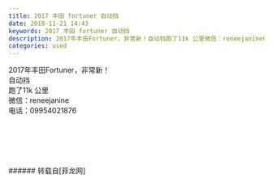 ```yaml
---
title: 2017 丰田 fortuner 自动挡
date: 2018-11-21 14:43
keywords: 2017 丰田 fortuner 自动挡
description: 2017年丰田Fortuner，非常新！自动挡跑了11k 公里微信：reneejanine电话：09954021876
categories: used
---
```

<td class="t_f" id="postmessage_2324381">

2017年丰田Fortuner，非常新！<br/>
自动挡<br/>
跑了11k 公里<br/>
微信：reneejanine<br/>
电话：09954021876<br/>
<img alt="" border="0" class="zoom" data-cf-modified-a658d55f0401d0524c524688-="" file="http://www.flw.ph/data/appbyme/upload/image/201811/21/GS37veHeMzDK.jpg" id="aimg_fDqI5" lazyloadthumb="1" onclick="" onmouseover="" src="http://www.flw.ph/data/appbyme/upload/image/201811/21/GS37veHeMzDK.jpg"/><br/>
<br/>
<img alt="" border="0" class="zoom" data-cf-modified-a658d55f0401d0524c524688-="" file="http://www.flw.ph/data/appbyme/upload/image/201811/21/GFjQaIWhptwY.jpg" id="aimg_C41Xp" lazyloadthumb="1" onclick="" onmouseover="" src="http://www.flw.ph/data/appbyme/upload/image/201811/21/GFjQaIWhptwY.jpg"/><br/>
<br/>
<img alt="" border="0" class="zoom" data-cf-modified-a658d55f0401d0524c524688-="" file="http://www.flw.ph/data/appbyme/upload/image/201811/21/00LwEEupIQcM.jpg" id="aimg_or7QX" lazyloadthumb="1" onclick="" onmouseover="" src="http://www.flw.ph/data/appbyme/upload/image/201811/21/00LwEEupIQcM.jpg"/><br/>
<br/>
<img alt="" border="0" class="zoom" data-cf-modified-a658d55f0401d0524c524688-="" file="http://www.flw.ph/data/appbyme/upload/image/201811/21/9MRfJHOhuqNz.jpg" id="aimg_rBUXQ" lazyloadthumb="1" onclick="" onmouseover="" src="http://www.flw.ph/data/appbyme/upload/image/201811/21/9MRfJHOhuqNz.jpg"/><br/>
<br/>
<img alt="" border="0" class="zoom" data-cf-modified-a658d55f0401d0524c524688-="" file="http://www.flw.ph/data/appbyme/upload/image/201811/21/UPwbfEfVQhPZ.jpg" id="aimg_NYNR6" lazyloadthumb="1" onclick="" onmouseover="" src="http://www.flw.ph/data/appbyme/upload/image/201811/21/UPwbfEfVQhPZ.jpg"/><br/>
<br/>
</td>
###### 转载自[菲龙网]